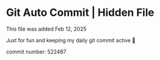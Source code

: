 # Git Auto Commit | Hidden File

This file was added Feb 12, 2025

Just for fun and keeping my daily git commit active 🤪

commit number: 522487
